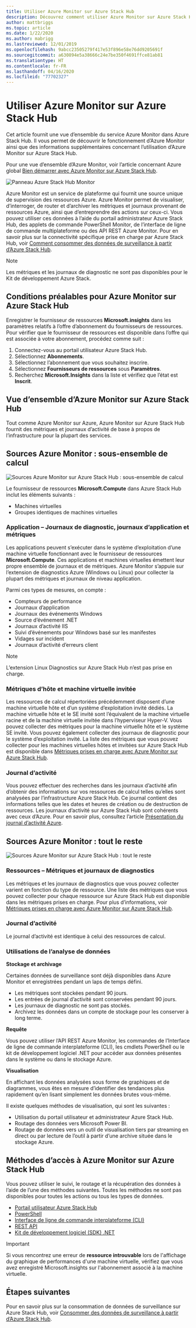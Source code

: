 ```yaml
---
title: Utiliser Azure Monitor sur Azure Stack Hub
description: Découvrez comment utiliser Azure Monitor sur Azure Stack Hub.
author: mattbriggs
ms.topic: article
ms.date: 1/22/2020
ms.author: mabrigg
ms.lastreviewed: 12/01/2019
ms.openlocfilehash: 9abcc23505279f417e53f896e58e76dd9205691f
ms.sourcegitcommit: a630894e5a38666c24e7be350f4691ffce81ab81
ms.translationtype: HT
ms.contentlocale: fr-FR
ms.lasthandoff: 04/16/2020
ms.locfileid: "77702327"
---
```

# <a name="use-azure-monitor-on-azure-stack-hub"></a>Utiliser Azure Monitor sur Azure Stack Hub

Cet article fournit une vue d’ensemble du service Azure Monitor dans Azure Stack Hub. Il vous permet de découvrir le fonctionnement d’Azure Monitor ainsi que des informations supplémentaires concernant l’utilisation d’Azure Monitor sur Azure Stack Hub. 

Pour une vue d’ensemble d’Azure Monitor, voir l’article concernant Azure global [Bien démarrer avec Azure Monitor sur Azure Stack Hub](https://docs.microsoft.com/azure/monitoring-and-diagnostics/monitoring-get-started).

![Panneau Azure Stack Hub Monitor](./media/azure-stack-metrics-azure-data/azs-monitor.png)

Azure Monitor est un service de plateforme qui fournit une source unique de supervision des ressources Azure. Azure Monitor permet de visualiser, d’interroger, de router et d’archiver les métriques et journaux provenant de ressources Azure, ainsi que d’entreprendre des actions sur ceux-ci. Vous pouvez utiliser ces données à l’aide du portail administrateur Azure Stack Hub, des applets de commande PowerShell Monitor, de l’interface de ligne de commande multiplateforme ou des API REST Azure Monitor. Pour en savoir plus sur la connectivité spécifique prise en charge par Azure Stack Hub, voir [Comment consommer des données de surveillance à partir d’Azure Stack Hub](azure-stack-metrics-monitor.md).

> [!Note]
> Les métriques et les journaux de diagnostic ne sont pas disponibles pour le Kit de développement Azure Stack.

## <a name="prerequisites-for-azure-monitor-on-azure-stack-hub"></a>Conditions préalables pour Azure Monitor sur Azure Stack Hub

Enregistrer le fournisseur de ressources **Microsoft.insights** dans les paramètres relatifs à l’offre d’abonnement du fournisseurs de ressources. Pour vérifier que le fournisseur de ressources est disponible dans l’offre qui est associée à votre abonnement, procédez comme suit :

1. Connectez-vous au portail utilisateur Azure Stack Hub.
2. Sélectionnez **Abonnements**.
3. Sélectionnez l’abonnement que vous souhaitez inscrire.
4. Sélectionnez **Fournisseurs de ressources** sous **Paramètres**. 
5. Recherchez **Microsoft.Insights** dans la liste et vérifiez que l’état est **Inscrit**.

## <a name="overview-of-azure-monitor-on-azure-stack-hub"></a>Vue d’ensemble d’Azure Monitor sur Azure Stack Hub

Tout comme Azure Monitor sur Azure, Azure Monitor sur Azure Stack Hub fournit des métriques et journaux d’activité de base à propos de l’infrastructure pour la plupart des services.

## <a name="azure-monitor-sources-compute-subset"></a>Sources Azure Monitor : sous-ensemble de calcul

![Sources Azure Monitor sur Azure Stack Hub : sous-ensemble de calcul](media//azure-stack-metrics-azure-data/azs-monitor-computersubset.png)

Le fournisseur de ressources **Microsoft.Compute** dans Azure Stack Hub inclut les éléments suivants :
 - Machines virtuelles 
 - Groupes identiques de machines virtuelles

### <a name="application---diagnostics-logs-app-logs-and-metrics"></a>Application – Journaux de diagnostic, journaux d’application et métriques

Les applications peuvent s’exécuter dans le système d’exploitation d’une machine virtuelle fonctionnant avec le fournisseur de ressources **Microsoft.Compute**. Ces applications et machines virtuelles émettent leur propre ensemble de journaux et de métriques. Azure Monitor s’appuie sur l’extension de diagnostics Azure (Windows ou Linux) pour collecter la plupart des métriques et journaux de niveau application.

Parmi ces types de mesures, on compte :
 - Compteurs de performance
 - Journaux d’application
 - Journaux des événements Windows
 - Source d’événement .NET
 - Journaux d’activité IIS
 - Suivi d’événements pour Windows basé sur les manifestes
 - Vidages sur incident
 - Journaux d’activité d’erreurs client

> [!Note]  
> L’extension Linux Diagnostics sur Azure Stack Hub n’est pas prise en charge.

### <a name="host-and-guest-vm-metrics"></a>Métriques d’hôte et machine virtuelle invitée

Les ressources de calcul répertoriées précédemment disposent d’une machine virtuelle hôte et d’un système d’exploitation invité dédiés. La machine virtuelle hôte et le SE invité sont l’équivalent de la machine virtuelle racine et de la machine virtuelle invitée dans l’hyperviseur Hyper-V. Vous pouvez collecter des métriques pour la machine virtuelle hôte et le système SE invité. Vous pouvez également collecter des journaux de diagnostic pour le système d’exploitation invité. La liste des métriques que vous pouvez collecter pour les machines virtuelles hôtes et invitées sur Azure Stack Hub est disponible dans [Métriques prises en charge avec Azure Monitor sur Azure Stack Hub](azure-stack-metrics-supported.md). 

### <a name="activity-log"></a>Journal d’activité

Vous pouvez effectuer des recherches dans les journaux d’activité afin d’obtenir des informations sur vos ressources de calcul telles qu’elles sont analysées par l’infrastructure Azure Stack Hub. Ce journal contient des informations telles que les dates et heures de création ou de destruction de ressources. Les journaux d’activité sur Azure Stack Hub sont cohérents avec ceux d’Azure. Pour en savoir plus, consultez l’article [Présentation du journal d’activité Azure](https://docs.microsoft.com/azure/monitoring-and-diagnostics/monitoring-overview-activity-logs). 


## <a name="azure-monitor-sources-everything-else"></a>Sources Azure Monitor : tout le reste

![Sources Azure Monitor sur Azure Stack Hub : tout le reste](media//azure-stack-metrics-azure-data/azs-monitor-othersubset.png)

### <a name="resources---metrics-and-diagnostics-logs"></a>Ressources – Métriques et journaux de diagnostics

Les métriques et les journaux de diagnostics que vous pouvez collecter varient en fonction du type de ressource. Une liste des métriques que vous pouvez collecter pour chaque ressource sur Azure Stack Hub est disponible dans les métriques prises en charge. Pour plus d’informations, voir [Métriques prises en charge avec Azure Monitor sur Azure Stack Hub](azure-stack-metrics-supported.md).

### <a name="activity-log"></a>Journal d’activité

Le journal d’activité est identique à celui des ressources de calcul. 

### <a name="uses-for-monitoring-data"></a>Utilisations de l’analyse de données

**Stockage et archivage**  

Certaines données de surveillance sont déjà disponibles dans Azure Monitor et enregistrées pendant un laps de temps défini. 
 - Les métriques sont stockées pendant 90 jours. 
 - Les entrées de journal d’activité sont conservées pendant 90 jours. 
 - Les journaux de diagnostic ne sont pas stockés.
 - Archivez les données dans un compte de stockage pour les conserver à long terme.

**Requête**  

Vous pouvez utiliser l’API REST Azure Monitor, les commandes de l’Interface de ligne de commande interplateforme (CLI), les cmdlets PowerShell ou le kit de développement logiciel .NET pour accéder aux données présentes dans le système ou dans le stockage Azure. 

**Visualisation**

En affichant les données analysées sous forme de graphiques et de diagrammes, vous êtes en mesure d’identifier des tendances plus rapidement qu’en lisant simplement les données brutes vous-même. 

Il existe quelques méthodes de visualisation, qui sont les suivantes :
 - Utilisation du portail utilisateur et administrateur Azure Stack Hub.
 - Routage des données vers Microsoft Power BI.
 - Routage de données vers un outil de visualisation tiers par streaming en direct ou par lecture de l’outil à partir d’une archive située dans le stockage Azure.

## <a name="methods-of-accessing-azure-monitor-on-azure-stack-hub"></a>Méthodes d’accès à Azure Monitor sur Azure Stack Hub

Vous pouvez utiliser le suivi, le routage et la récupération des données à l’aide de l’une des méthodes suivantes. Toutes les méthodes ne sont pas disponibles pour toutes les actions ou tous les types de données. 

 - [Portail utilisateur Azure Stack Hub ](azure-stack-use-portal.md)
 - [PowerShell](https://docs.microsoft.com/azure/monitoring-and-diagnostics/insights-powershell-samples)
 - [Interface de ligne de commande interplateforme (CLI)](https://docs.microsoft.com/azure/monitoring-and-diagnostics/insights-cli-samples)
 - [REST API](https://docs.microsoft.com/rest/api/monitor)
 - [Kit de développement logiciel (SDK) .NET](https://www.nuget.org/packages/Microsoft.Azure.Management.Monitor)

> [!Important]  
> Si vous rencontrez une erreur de **ressource introuvable** lors de l'affichage du graphique de performances d'une machine virtuelle, vérifiez que vous avez enregistré Microsoft.insights sur l'abonnement associé à la machine virtuelle.

## <a name="next-steps"></a>Étapes suivantes

Pour en savoir plus sur la consommation de données de surveillance sur Azure Stack Hub, voir [Consommer des données de surveillance à partir d’Azure Stack Hub](azure-stack-metrics-monitor.md).

